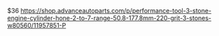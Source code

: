 $36 https://shop.advanceautoparts.com/p/performance-tool-3-stone-engine-cylinder-hone-2-to-7-range-50.8-177.8mm-220-grit-3-stones-w80560/11957851-P
